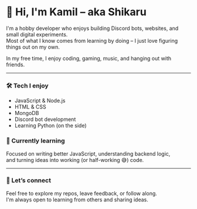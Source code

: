 <!DOCTYPE html>
<html lang="en">
<head>
  <meta charset="UTF-8">
</head>
<body>

  <h1>👋 Hi, I'm Kamil – aka Shikaru</h1>
  <p>
    I'm a hobby developer who enjoys building Discord bots, websites, and small digital experiments.<br>
    Most of what I know comes from learning by doing – I just love figuring things out on my own.
  </p>
  <p>
    In my free time, I enjoy coding, gaming, music, and hanging out with friends.
  </p>

  <hr>

  <h3>🛠 Tech I enjoy</h3>
  <ul>
    <li>JavaScript & Node.js</li>
    <li>HTML & CSS</li>
    <li>MongoDB</li>
    <li>Discord bot development</li>
    <li>Learning Python (on the side)</li>
  </ul>

  <h3>🌱 Currently learning</h3>
  <p>
    Focused on writing better JavaScript, understanding backend logic,<br>
    and turning ideas into working (or half-working 😅) code.
  </p>

  <hr>

  <h3>🤝 Let’s connect</h3>
  <p>
    Feel free to explore my repos, leave feedback, or follow along.<br>
    I'm always open to learning from others and sharing ideas.
  </p>

</body>
</html>
